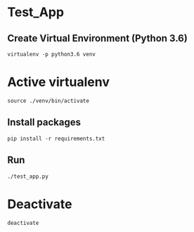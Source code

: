 
# Test_App


## Create Virtual Environment (Python 3.6)

~~~
virtualenv -p python3.6 venv
~~~

# Active virtualenv

~~~
source ./venv/bin/activate
~~~

## Install packages

~~~
pip install -r requirements.txt
~~~

## Run

~~~
./test_app.py
~~~

# Deactivate

~~~
deactivate
~~~

